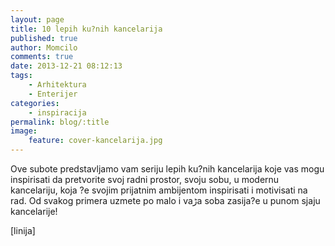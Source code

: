```yaml
---
layout: page
title: 10 lepih ku?nih kancelarija
published: true
author: Momcilo
comments: true
date: 2013-12-21 08:12:13
tags:
    - Arhitektura
    - Enterijer
categories:
    - inspiracija
permalink: blog/:title
image:
    feature: cover-kancelarija.jpg
---
```

Ove subote predstavljamo vam seriju lepih ku?nih kancelarija koje vas mogu inspirisati da pretvorite svoj radni prostor, svoju sobu, u modernu kancelariju, koja ?e svojim prijatnim ambijentom inspirisati i motivisati na rad. Od svakog primera uzmete po malo i vaڑa soba zasija?e u punom sjaju kancelarije!

[linija]

[][1]

[][2]

[][3]

[][4]

[][5]

[][6]

[][7]

[][8]

[][9]

[][10]

 [1]: http://www.flickr.com/photos/lenin-ramirez-sanchez/8702432941/
 [2]: http://www.flickr.com/photos/therift/8638550527/
 [3]: http://linxspiration.com/post/46872740854
 [4]: http://linxspiration.com/post/46178129282
 [5]: http://linxspiration.com/post/41714353999
 [6]: http://www.flickr.com/photos/littlelucktree/9725705767/
 [7]: http://minimaldesks.com/post/61135835536/from-the-decor-to-the-use-of-space-down-to-the-materials
 [8]: http://minimaldesks.com/post/56628360827/i-m-left-with-few-words-on-this-one-other-than-wow
 [9]: http://minimaldesks.com/post/54618943773/multipurpose-cozy-and-wonderful-overall-with-a-nice-big
 [10]: http://minimaldesks.com/post/49794439563/another-multi-purpose-room-outfitted-with-an-integrated